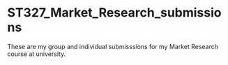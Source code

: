 # ST327_Market_Research_submissions
These are my group and individual submisssions for my Market Research course at university. 
